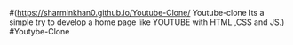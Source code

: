 #(https://sharminkhan0.github.io/Youtube-Clone/ Youtube-clone Its a simple try to develop a home page like YOUTUBE with HTML ,CSS and JS.)
#Youtybe-Clone
